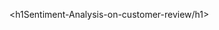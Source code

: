 <h1Sentiment-Analysis-on-customer-review/h1>

<p In the era of e-commerce, consumers heavily rely on online product reviews to make informed purchasing decisions. Understanding customer sentiment expressed in these reviews is crucial for businesses to improve products, enhance customer satisfaction, and make data-driven decisions. Sentiment analysis, a natural language processing (NLP) task, can be applied to analyze product reviews and categorize them into positive, negative, or neutral sentiments./p>
